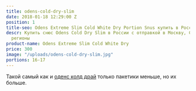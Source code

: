 ```yaml
---
title: odens-cold-dry-slim
date: 2018-01-18 12:29:00 Z
position: 1
title-seo: Odens Extreme Slim Cold White Dry Portion Snus купить в России
descr: Купить cнюс Odens Cold Dry Slim в России с отправкой в Москву, СПБ и другие
  регионы
product-name: Odens Extreme Slim Cold White Dry
price: 300
image: "/uploads/odens-cold-dry-slim.jpg"
portions: 16-17
---
```


Такой самый как и [оденс колд драй](/odens-cold-dry.html) только пакетики меньше, но их больше.